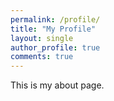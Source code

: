 ```yaml
---
permalink: /profile/
title: "My Profile"
layout: single
author_profile: true
comments: true
---
```


This is my about page.

